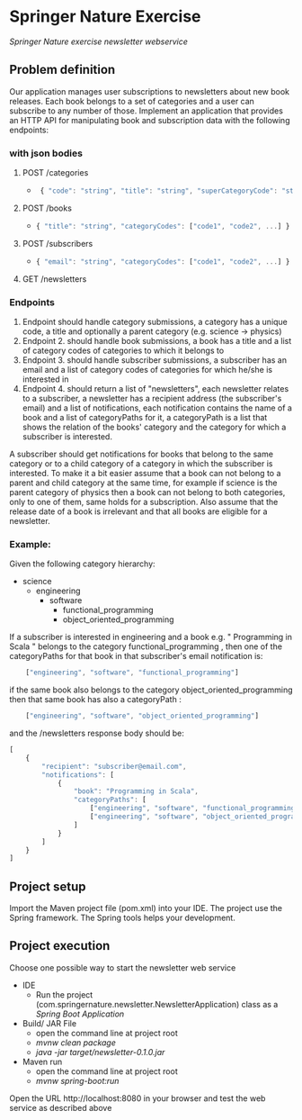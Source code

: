 # Springer Nature Exercise
_Springer Nature exercise newsletter webservice_

## Problem definition
Our application manages user subscriptions to newsletters about new book releases. Each book belongs to a set of categories and a user can subscribe to any number of those. Implement an application that provides an HTTP API for manipulating book and subscription data with the following endpoints:

### with json bodies
1. POST /categories
    * ```javascript
       { "code": "string", "title": "string", "superCategoryCode": "string" or null }
       ```
2. POST /books
    *  ```javascript
       { "title": "string", "categoryCodes": ["code1", "code2", ...] }
       ```
3. POST /subscribers
    *  ```javascript
       { "email": "string", "categoryCodes": ["code1", "code2", ...] }
       ```
4. GET /newsletters

### Endpoints
1. Endpoint should handle category submissions, a category has a unique code, a title and optionally a parent category (e.g. science -> physics)
2. Endpoint 2. should handle book submissions, a book has a title and a list of category codes of categories to which it belongs to
3. Endpoint 3. should handle subscriber submissions, a subscriber has an email and a list of category codes of categories for which he/she is interested in
4. Endpoint 4. should return a list of "newsletters", each newsletter relates to a subscriber, a newsletter has a recipient address (the subscriber's email) and a list of notifications, each notification contains the name of a book and a list of categoryPaths for it, a categoryPath is a list that shows the relation of the books' category and the category for which a subscriber is interested.

A subscriber should get notifications for books that belong to the same category or to a child category of a category in which the subscriber is interested. To make it a bit easier assume that a book can not belong to a parent and child category at the same time, for example if science is the parent category of physics then a book can not belong to both categories, only to one of them, same holds for a subscription. Also assume that the release date of a book is irrelevant and that all books are eligible for a newsletter.

### Example:
Given the following category hierarchy:
* science
    * engineering
        * software
            * functional_programming
            * object_oriented_programming

If a subscriber is interested in engineering and a book e.g. " Programming in Scala " belongs to the category functional_programming , then one of the categoryPaths for that book in that subscriber's email notification is: 
```javascript
    ["engineering", "software", "functional_programming"]
```
if the same book also belongs to the category object_oriented_programming then that same book has also a categoryPath :
```javascript
    ["engineering", "software", "object_oriented_programming"]
```
and the /newsletters response body should be:
```javascript
[
    {
        "recipient": "subscriber@email.com",
        "notifications": [
            {
                "book": "Programming in Scala",
                "categoryPaths": [
                    ["engineering", "software", "functional_programming"],
                    ["engineering", "software", "object_oriented_programming"]
                ]
            }
        ]
    }
]
```
## Project setup
Import the Maven project file (pom.xml) into your IDE. The project use the Spring framework. The Spring tools helps your development.

## Project execution
Choose one possible way to start the newsletter web service

* IDE
    * Run the project (com.springernature.newsletter.NewsletterApplication) class as a _Spring Boot Application_
* Build/ JAR File
    * open the command line at project root
    * _mvnw clean package_
    * _java -jar target/newsletter-0.1.0.jar_
* Maven run
    * open the command line at project root
    * _mvnw spring-boot:run_

Open the URL http://localhost:8080 in your browser and test the web service as described above
